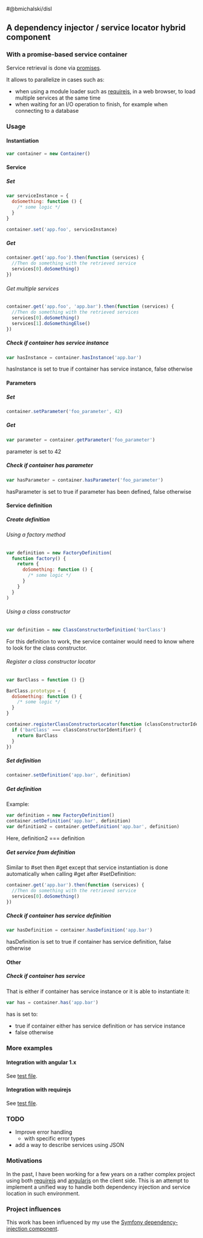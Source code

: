 #@bmichalski/disl
## A dependency injector / service locator hybrid component

### With a promise-based service container
Service retrieval is done via [promises](https://promisesaplus.com/).

It allows to parallelize in cases such as:
* when using a module loader such as [requirejs](https://github.com/requirejs/requirejs), in a web browser, to load multiple services at the same time
* when waiting for an I/O operation to finish, for example when connecting to a database

### Usage
#### Instantiation
```js
var container = new Container()
```
#### Service
##### Set
```js
var serviceInstance = {
  doSomething: function () {
    /* some logic */
  }
}

container.set('app.foo', serviceInstance)
```
##### Get
```js
container.get('app.foo').then(function (services) {
  //Then do something with the retrieved service
  services[0].doSomething()
}) 
```
###### Get multiple services
```js
container.get('app.foo', 'app.bar').then(function (services) {
  //Then do something with the retrieved services
  services[0].doSomething()
  services[1].doSomethingElse()
}) 
```
##### Check if container has service instance
```js
var hasInstance = container.hasInstance('app.bar')
```
hasInstance is set to true if container has service instance, false otherwise
#### Parameters
##### Set
```js
container.setParameter('foo_parameter', 42)
```
##### Get
```js
var parameter = container.getParameter('foo_parameter')
```
parameter is set to 42
##### Check if container has parameter
```js
var hasParameter = container.hasParameter('foo_parameter')
```
hasParameter is set to true if parameter has been defined, false otherwise
#### Service definition
##### Create definition
###### Using a factory method
```js
var definition = new FactoryDefinition(
  function factory() {
    return {
      doSomething: function () {
        /* some logic */
      }
    }
  }
)
```
###### Using a class constructor
```js
var definition = new ClassConstructorDefinition('barClass')
```
For this definition to work, the service container would need to know where to look for the class constructor.
###### Register a class constructor locator
```js
var BarClass = function () {}

BarClass.prototype = {
  doSomething: function () {
    /* some logic */
  }
}

container.registerClassConstructorLocator(function (classConstructorIdentifier) {
  if ('barClass' === classConstructorIdentifier) {
    return BarClass
  }
})
```
##### Set definition
```js
container.setDefinition('app.bar', definition)
```
##### Get definition
Example:
```js
var definition = new FactoryDefinition()
container.setDefinition('app.bar', definition)
var definition2 = container.getDefinition('app.bar', definition)
```
Here, definition2 === definition
##### Get service from definition
Similar to #set then #get except that service instantiation is done automatically when calling #get after #setDefinition:
```js
container.get('app.bar').then(function (services) {
  //Then do something with the retrieved service
  services[0].doSomething()
})
```
##### Check if container has service definition
```js
var hasDefinition = container.hasDefinition('app.bar')
```
hasDefinition is set to true if container has service definition, false otherwise
#### Other
##### Check if container has service
That is either if container has service instance or it is able to instantiate it:
```js
var has = container.has('app.bar')
```
has is set to:
* true if container either has service definition or has service instance
* false otherwise
### More examples
#### Integration with angular 1.x
See [test file](https://github.com/bmichalski-js/disl/blob/master/test/integration/angular-integration.spec.js).
#### Integration with requirejs
See [test file](https://github.com/bmichalski-js/disl/blob/master/test/integration/requirejs-integration.spec.js).

### TODO
* Improve error handling
  * with specific error types
* add a way to describe services using JSON

### Motivations
In the past, I have been working for a few years on a rather complex project using both [requirejs](http://requirejs.org/) and [angularjs](https://angularjs.org/) on the client side.
This is an attempt to implement a unified way to handle both dependency injection and service location in such environment.
  
### Project influences
This work has been influenced by my use the [Symfony dependency-injection component](https://github.com/symfony/dependency-injection).
